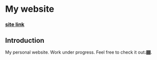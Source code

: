 # My website

### [site link](https://adithyankp.netlify.app/)

## Introduction
My personal website. Work under progress. Feel free to check it out👆🏾.
